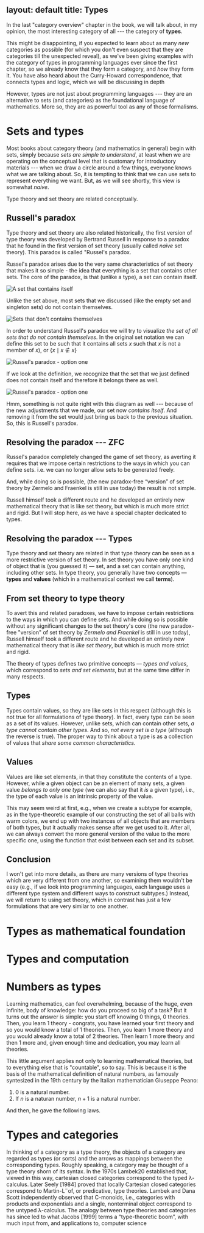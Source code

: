 layout: default
title: Types
---

In the last "category overview" chapter in the book, we will talk about, in my opinion, the most interesting category of all --- the category of **types**. 

This might be disappointing, if you expected to learn about as many *new* categories as possible (for which you don't even suspect that they are categories till the unexpected reveal), as we've been giving examples with the category of types in programming languages ever since the first chapter, so we already know that they form a category, and *how* they form it. You have also heard about the Curry-Howard correspondence, that connects types and logic, which we will be discussing in depth

However, types are not just about programming languages --- they are an alternative to sets (and categories) as the foundational language of mathematics. More so, they are as powerful tool as any of those formalisms.

Sets and types
===

Most books about category theory (and mathematics in general) begin with sets, simply because *sets are simple to understand*, at least when we are operating on the conceptual level that is customary for introductory materials --- when we draw a circle around a few things, everyone knows what we are talking about. So, it is tempting to think that we can use sets to represent everything we want. But, as we will see shortly, this view is somewhat *naive*.


Type theory and set theory are related conceptually. 


Russell's paradox
---

Type theory and set theory are also related historically, the first version of type theory was developed by Bertrand Russell in response to a paradox that he found in the first version of set theory (usually called *naive* set theory). This paradox is called "Russel's paradox.

Russel's paradox arises due to the very same characteristics of set theory that makes it so simple - the idea that everything is a set that contains other sets. The core of the paradox, is that (unlike a type), a set can contain itself.

![A set that contains itself](../06_types/set_contains_itself.svg)

Unlike the set above, most sets that we discussed (like the empty set and singleton sets) do not contain themselves. 

![Sets that don't contains themselves](../06_type/sets_dont_contain_themselves.svg)

In order to understand Russell's paradox we will try to visualize *the set of all sets that do not contain themselves*. In the original set notation we can define this set to be such that it contains all sets $x$ such that $x$ is not a member of $x$), or $\{x \mid x ∉ x \}$

![Russel's paradox - option one](../06_type/russells_paradox.svg)

If we look at the definition, we recognize that the set that we just defined does not contain itself and therefore it belongs there as well.

![Russel's paradox - option one](../06_type/russells_paradox_2.svg)

Hmm, something is not quite right with this diagram as well --- because of the new adjustments that we made, our set now *contains itself*. And removing it from the set would just bring us back to the previous situation. So, this is Russell's paradox. 

Resolving the paradox --- ZFC
---

Russel's paradox completely changed the game of set theory, as averting it requires that we impose certain restrictions to the ways in which you can define sets. i.e. we can no longer allow sets to be generated freely.


And, while doing so is possible, (the new paradox-free “version” of set theory by Zermelo and Fraenkel is still in use today) the result is not simple.



Russell himself took a different route and he developed an entirely new mathematical theory that is like set theory, but which is much more strict and rigid. But I will stop here, as we have a special chapter dedicated to types.

Resolving the paradox --- Types
---

Type theory and set theory are related in that type theory can be seen as a more restrictive version of set theory. In set theory you have only one kind of object that is (you guessed it) &mdash; set, and a set can contain anything, including other sets. In type theory, you generally have two concepts &mdash; **types** and **values** (which in a mathematical context we call **terms**). 

From set theory to type theory
---

To avert this and related paradoxes, we have to impose certain restrictions to the ways in which you can define sets. And while doing so is possible without any significant changes to the set theory's core (the new paradox-free "version" of set theory by *Zermelo and Fraenkel* is still in use today), Russell himself took a different route and he developed an entirely new mathematical theory that is *like set theory*, but which is much more strict and rigid.

The theory of types defines two primitive concepts &mdash; *types and values*, which correspond to *sets and set elements*, but at the same time differ in many respects.

Types 
---

Types contain values, so they are like sets in this respect (although this is not true for all formulations of type theory). In fact, every type can be seen as a set of its values. However, unlike sets, which can contain other sets, *a type cannot contain other types*. And so, *not every set is a type* (although the reverse is true). The proper way to think about a type is as a collection of values that *share some common characteristics*.

Values 
---

Values are like set elements, in that they constitute the contents of a type. However, while a given object can be an element of many sets, a given value *belongs to only one type* (we can also say that it *is* a given type), i.e., the type of each value is an intrinsic property of the value.

This may seem weird at first, e.g., when we create a subtype for example, as in the type-theoretic example of our constructing the set of all balls with warm colors, we end up with two instances of all objects that are members of both types, but it actually makes sense after we get used to it. After all, we can always convert the more general version of the value to the more specific one, using the function that exist between each set and its subset.

Conclusion
---

I won't get into more details, as there are many versions of type theories which are very different from one another, so examining them wouldn't be easy (e.g., if we look into programming languages, each language uses a different type system and different ways to construct subtypes.) Instead, we will return to using set theory, which in contrast has just a few formulations that are very similar to one another.


Types as mathematical foundation
====


Types and computation
===


Numbers as types
===

Learning mathematics, can feel overwhelming, because of the huge, even infinite, body of knowledge: how do you proceed so big of a task? But it turns out the answer is simple: you start off knowing 0 things, 0 theories. Then, you learn 1 theory - congrats, you have learned your first theory and so you would know a total of 1 theories. Then, you learn 1 more theory and you would already know a total of 2 theories. Then learn 1 more theory and then 1 more and, given enough time and dedication, you may learn all theories.

This little argument applies not only to learning mathematical theories, but to everything else that is "countable", so to say. This is because it is the basis of the mathematical definition of natural numbers, as famously syntesized in the 19th century by the Italian mathematician Giuseppe Peano:

1. $0$ is a natural number.
2. If $n$ is a naturan number, $n+1$ is a natural number.

And then, he gave the following laws.


Types and categories
===

In thinking of a category as a type theory, the objects of a category are
regarded as types (or sorts) and the arrows as mappings between the corresponding
types. Roughly speaking, a category may be thought of a type theory shorn of
its syntax. In the 1970s Lambek20 established that, viewed in this way, cartesian
closed categories correspond to the typed λ-calculus. Later Seely [1984] proved
that locally Cartesian closed categories correspond to Martin-L¨of, or predicative,
type theories. Lambek and Dana Scott independently observed that C-monoids,
i.e., categories with products and exponentials and a single, nonterminal object
correspond to the untyped λ-calculus. The analogy between type theories and
categories has since led to what Jacobs [1999] terms a “type-theoretic boom”,
with much input from, and applications to, computer science

